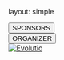 layout: simple

  <div class="container home-sponsors mt-5">
    <div class="row">
      <div>
        <div class="col-12 justify-content-center d-flex">
          <button class="sponsors-title">SPONSORS</button>
        </div>
      </div>
        <div class="col-12 justify-content-center d-flex">
          <button class="organizer">ORGANIZER</button>
        </div>
        <div class="d-flex justify-content-center mobile-sponsor-images">
          <a href="https://www.evolutio.pt/" target="_blank"><img
            src="/static/images/sponsors/evolutio.svg" alt="Evolutio"></a>
        </div>
      </div>
    </div>

